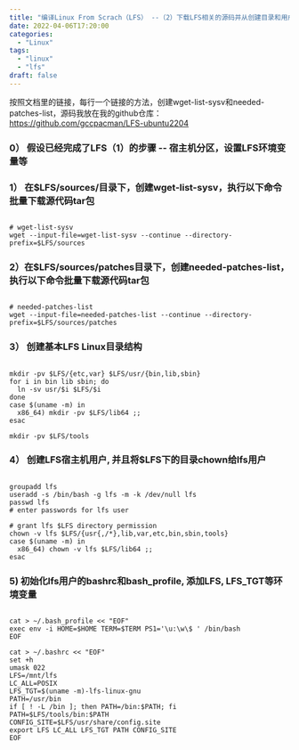 ```yaml
---
title: "编译Linux From Scrach（LFS） --（2）下载LFS相关的源码并从创建目录和用户"
date: 2022-04-06T17:20:00
categories:
  - "Linux"
tags:
  - "linux"
  - "lfs"
draft: false
---
```


按照文档里的链接，每行一个链接的方法，创建wget-list-sysv和needed-patches-list，源码我放在我的github仓库： https://github.com/gccpacman/LFS-ubuntu2204


### 0） 假设已经完成了LFS（1）的步骤 -- 宿主机分区，设置LFS环境变量等



### 1） 在$LFS/sources/目录下，创建wget-list-sysv，执行以下命令批量下载源代码tar包

```

# wget-list-sysv
wget --input-file=wget-list-sysv --continue --directory-prefix=$LFS/sources

```

<!-- ![lfs source code]({static}/images/lfs2.png) -->

### 2）在$LFS/sources/patches目录下，创建needed-patches-list，执行以下命令批量下载源代码tar包

```

# needed-patches-list
wget --input-file=needed-patches-list --continue --directory-prefix=$LFS/sources/patches

```

<!-- ![lfs  source code]({static}/images/lfs2-2.png) -->

### 3） 创建基本LFS Linux目录结构

```

mkdir -pv $LFS/{etc,var} $LFS/usr/{bin,lib,sbin}
for i in bin lib sbin; do
  ln -sv usr/$i $LFS/$i
done
case $(uname -m) in
  x86_64) mkdir -pv $LFS/lib64 ;;
esac

mkdir -pv $LFS/tools

```

<!-- ![lfs  source code]({static}/images/lfs2-3.png) -->

### 4） 创建LFS宿主机用户, 并且将$LFS下的目录chown给lfs用户

```

groupadd lfs
useradd -s /bin/bash -g lfs -m -k /dev/null lfs
passwd lfs
# enter passwords for lfs user

# grant lfs $LFS directory permission
chown -v lfs $LFS/{usr{,/*},lib,var,etc,bin,sbin,tools}
case $(uname -m) in
  x86_64) chown -v lfs $LFS/lib64 ;;
esac

```

### 5) 初始化lfs用户的bashrc和bash_profile, 添加LFS, LFS_TGT等环境变量

```

cat > ~/.bash_profile << "EOF"
exec env -i HOME=$HOME TERM=$TERM PS1='\u:\w\$ ' /bin/bash
EOF

cat > ~/.bashrc << "EOF"
set +h
umask 022
LFS=/mnt/lfs
LC_ALL=POSIX
LFS_TGT=$(uname -m)-lfs-linux-gnu 
PATH=/usr/bin
if [ ! -L /bin ]; then PATH=/bin:$PATH; fi 
PATH=$LFS/tools/bin:$PATH 
CONFIG_SITE=$LFS/usr/share/config.site 
export LFS LC_ALL LFS_TGT PATH CONFIG_SITE 
EOF

```